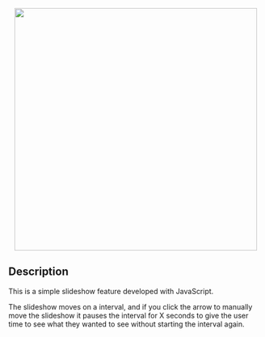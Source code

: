 <p align="center">
    <img width="480" src="assets/images/sample.gif">
</p>

## Description
This is a simple slideshow feature developed with JavaScript.

The slideshow moves on a interval, and if you click the arrow to manually move the slideshow it pauses the interval for X seconds to give the user time to see what they wanted to see without starting the interval again. 
